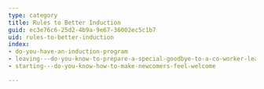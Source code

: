```yaml
---
type: category
title: Rules to Better Induction
guid: ec3e76c6-25d2-4b9a-9e67-36002ec5c1b7
uid: rules-to-better-induction
index:
- do-you-have-an-induction-program
- leaving---do-you-know-to-prepare-a-special-goodbye-to-a-co-worker-leaving-the-company
- starting---do-you-know-how-to-make-newcomers-feel-welcome

---
```



